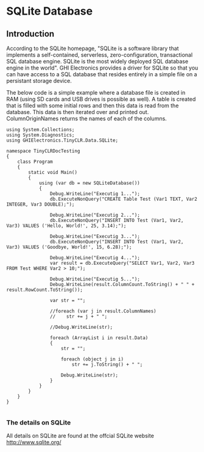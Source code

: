# SQLite Database

## Introduction
According to the SQLite homepage, "SQLite is a software library that implements a self-contained, serverless, zero-configuration, transactional SQL database engine. SQLite is the most widely deployed SQL database engine in the world". GHI Electronics provides a driver for SQLite so that you can have access to a SQL database that resides entirely in a simple file on a persistant storage device.

The below code is a simple example where a database file is created in RAM (using SD cards and USB drives is possible as well). A table is created that is filled with some initial rows and then this data is read from the database. This data is then iterated over and printed out. ColumnOriginNames returns the names of each of the columns.

```charp
using System.Collections;
using System.Diagnostics;
using GHIElectronics.TinyCLR.Data.SQLite;

namespace TinyCLRDocTesting
{
    class Program
    {
        static void Main()
        {
            using (var db = new SQLiteDatabase())
            {
                Debug.WriteLine("Executig 1...");
                db.ExecuteNonQuery("CREATE Table Test (Var1 TEXT, Var2 INTEGER, Var3 DOUBLE);");

                Debug.WriteLine("Executig 2...");
                db.ExecuteNonQuery("INSERT INTO Test (Var1, Var2, Var3) VALUES ('Hello, World!', 25, 3.14);");

                Debug.WriteLine("Executig 3...");
                db.ExecuteNonQuery("INSERT INTO Test (Var1, Var2, Var3) VALUES ('Goodbye, World!', 15, 6.28);");

                Debug.WriteLine("Executig 4...");
                var result = db.ExecuteQuery("SELECT Var1, Var2, Var3 FROM Test WHERE Var2 > 10;");

                Debug.WriteLine("Executig 5...");
                Debug.WriteLine(result.ColumnCount.ToString() + " " + result.RowCount.ToString());

                var str = "";

                //foreach (var j in result.ColumnNames)
                //    str += j + " ";

                //Debug.WriteLine(str);

                foreach (ArrayList i in result.Data)
                {
                    str = "";

                    foreach (object j in i)
                        str += j.ToString() + " ";

                    Debug.WriteLine(str);
                }
            }
        }
    }
}


``` 

### The details on SQLite
All details on SQLite are found at the offcial SQLite website http://www.sqlite.org/